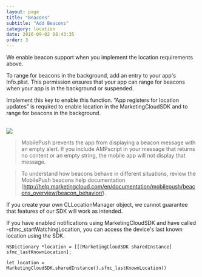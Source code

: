 ```yaml
---
layout: page
title: "Beacons"
subtitle: "Add Beacons"
category: location
date: 2016-09-02 08:43:35
order: 3
---
```

We enable beacon support when you implement the location requirements above.

To range for beacons in the background, add an entry to your app's Info.plist. This permission ensures that your app can range for beacons when your app is in the background or suspended.

Implement this key to enable this function. “App registers for location updates” is required to enable location in the MarketingCloudSDK and to range for beacons in the background.

<br/>
<img class="img-responsive" src="{{ site.baseurl }}/assets/background_modes_plist_entry.png" /><br/>

> MobilePush prevents the app from displaying a beacon message with an empty alert. If you include AMPscript in your message that returns no content or an empty string, the mobile app will not display that message.

> To understand how beacons behave in different situations, review the MobilePush beacons help documentation (http://help.marketingcloud.com/en/documentation/mobilepush/beacons_overview/beacon_behavior/).

If you create your own CLLocationManager object, we cannot guarantee that features of our SDK will work as intended.

If you have enabled notifications using MarketingCloudSDK and have called -sfmc_startWatchingLocation,  you can access the device's last known location using the SDK.

```
NSDictionary *location = [[[MarketingCloudSDK sharedInstance] sfmc_lastKnownLocation];
```
```
let location = MarketingCloudSDK.sharedInstance().sfmc_lastKnownLocation()
```
